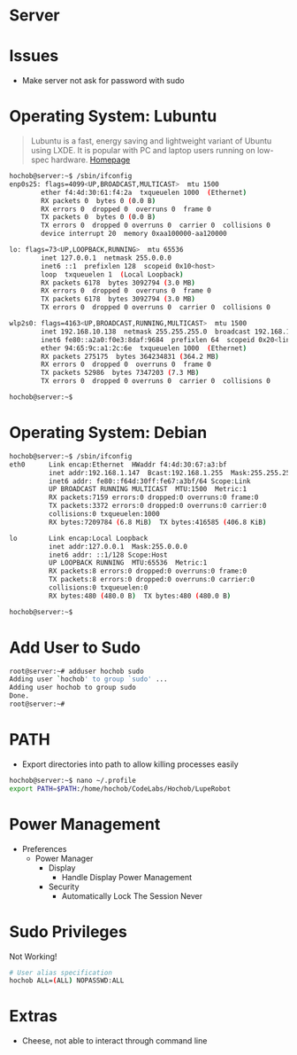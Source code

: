 # Server

# Issues

* Make server not ask for password with sudo

# Operating System: Lubuntu

> Lubuntu is a fast, energy saving and lightweight variant of Ubuntu using LXDE. It is popular with PC and laptop users running on low-spec hardware. [Homepage](http://lubuntu.me/)

```sh
hochob@server:~$ /sbin/ifconfig
enp0s25: flags=4099<UP,BROADCAST,MULTICAST>  mtu 1500
        ether f4:4d:30:61:f4:2a  txqueuelen 1000  (Ethernet)
        RX packets 0  bytes 0 (0.0 B)
        RX errors 0  dropped 0  overruns 0  frame 0
        TX packets 0  bytes 0 (0.0 B)
        TX errors 0  dropped 0 overruns 0  carrier 0  collisions 0
        device interrupt 20  memory 0xaa100000-aa120000  

lo: flags=73<UP,LOOPBACK,RUNNING>  mtu 65536
        inet 127.0.0.1  netmask 255.0.0.0
        inet6 ::1  prefixlen 128  scopeid 0x10<host>
        loop  txqueuelen 1  (Local Loopback)
        RX packets 6178  bytes 3092794 (3.0 MB)
        RX errors 0  dropped 0  overruns 0  frame 0
        TX packets 6178  bytes 3092794 (3.0 MB)
        TX errors 0  dropped 0 overruns 0  carrier 0  collisions 0

wlp2s0: flags=4163<UP,BROADCAST,RUNNING,MULTICAST>  mtu 1500
        inet 192.168.10.138  netmask 255.255.255.0  broadcast 192.168.10.255
        inet6 fe80::a2a0:f0e3:8daf:9684  prefixlen 64  scopeid 0x20<link>
        ether 94:65:9c:a1:2c:6e  txqueuelen 1000  (Ethernet)
        RX packets 275175  bytes 364234831 (364.2 MB)
        RX errors 0  dropped 0  overruns 0  frame 0
        TX packets 52986  bytes 7347203 (7.3 MB)
        TX errors 0  dropped 0 overruns 0  carrier 0  collisions 0

hochob@server:~$
```

# Operating System: Debian

```sh
hochob@server:~$ /sbin/ifconfig
eth0      Link encap:Ethernet  HWaddr f4:4d:30:67:a3:bf  
          inet addr:192.168.1.147  Bcast:192.168.1.255  Mask:255.255.255.0
          inet6 addr: fe80::f64d:30ff:fe67:a3bf/64 Scope:Link
          UP BROADCAST RUNNING MULTICAST  MTU:1500  Metric:1
          RX packets:7159 errors:0 dropped:0 overruns:0 frame:0
          TX packets:3372 errors:0 dropped:0 overruns:0 carrier:0
          collisions:0 txqueuelen:1000 
          RX bytes:7209784 (6.8 MiB)  TX bytes:416585 (406.8 KiB)

lo        Link encap:Local Loopback  
          inet addr:127.0.0.1  Mask:255.0.0.0
          inet6 addr: ::1/128 Scope:Host
          UP LOOPBACK RUNNING  MTU:65536  Metric:1
          RX packets:8 errors:0 dropped:0 overruns:0 frame:0
          TX packets:8 errors:0 dropped:0 overruns:0 carrier:0
          collisions:0 txqueuelen:0 
          RX bytes:480 (480.0 B)  TX bytes:480 (480.0 B)

hochob@server:~$ 
```

# Add User to Sudo

```sh
root@server:~# adduser hochob sudo
Adding user `hochob' to group `sudo' ...
Adding user hochob to group sudo
Done.
root@server:~# 
```

# PATH

* Export directories into path to allow killing processes easily

```sh
hochob@server:~$ nano ~/.profile
export PATH=$PATH:/home/hochob/CodeLabs/Hochob/LupeRobot
```

# Power Management

* Preferences
  * Power Manager
    * Display
      * Handle Display Power Management
    * Security
      * Automatically Lock The Session Never

# Sudo Privileges

Not Working!

```sh
# User alias specification
hochob ALL=(ALL) NOPASSWD:ALL
```

# Extras

* Cheese, not able to interact through command line



